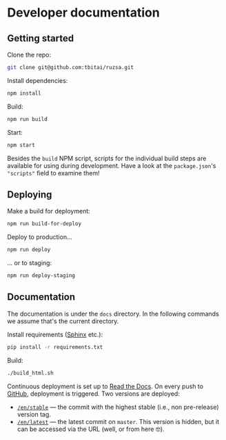 # Developer documentation

## Getting started

Clone the repo:

```sh
git clone git@github.com:tbitai/ruzsa.git
```

Install dependencies:

```sh
npm install
```

Build:

```sh
npm run build
```

Start:

```sh
npm start
```

Besides the `build` NPM script, scripts for the individual build steps are available for using during development. Have 
a look at the `package.json`'s `"scripts"` field to examine them!

## Deploying

Make a build for deployment:

```sh
npm run build-for-deploy
```

Deploy to production...

```sh
npm run deploy
```

... or to staging:

```sh
npm run deploy-staging
```

## Documentation

The documentation is under the `docs` directory. In the following commands we assume that's the current directory.

Install requirements ([Sphinx](https://www.sphinx-doc.org) etc.):

```sh
pip install -r requirements.txt
```

Build:

```sh
./build_html.sh
```

Continuous deployment is set up to [Read the Docs](https://ruzsa.readthedocs.io). On every push to 
[GitHub](https://github.com/tbitai/ruzsa), deployment is triggered. Two versions are deployed:
* [`/en/stable`](https://ruzsa.readthedocs.io/en/stable) — the commit with the highest stable (i.e., non pre-release) 
  version tag.
* [`/en/latest`](https://ruzsa.readthedocs.io/en/latest) — the latest commit on `master`. This version is hidden, but it 
  can be accessed via the URL (well, or from here 🤓).